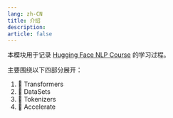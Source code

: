 ```yaml
---
lang: zh-CN
title: 介绍
description:
article: false
---
```


本模块用于记录 [Hugging Face NLP Course](https://huggingface.co/learn/nlp-course) 的学习过程。

主要围绕以下四部分展开：

1. :hugs: Transformers
2. :hugs: DataSets
3. :hugs: Tokenizers
4. :hugs: Accelerate

<div class="menu">
    <MyCard title="Introduction" :subTitles="introduction" />
    <MyCard title="Diving in" :subTitles="divingIn" />
    <MyCard title="Advanced" :subTitles="advanced" />
</div>

<script setup lang="ts">
import MyCard from "@MyCard";

const introduction = [
    'Transformer models',
    'Using 🤗 Transformers',
    'Fine-tuning a pretrained model',
    'Sharing models and tokenizers',
]

const divingIn = [
    'The 🤗 Datasets library',
    'The 🤗 Tokenizers library',
    'Main NLP tasks',
    'How to ask for help',
    'Sharing models and tokenizers',
]

const advanced = [
    'Building and sharing demos',
    'Transformers can hear',
    'Transformers can see',
    'Optimizing form production',
]
</script>

<style lang="scss" scoped>
.menu {
    display: flex;
    gap: 16px;
}
</style>
